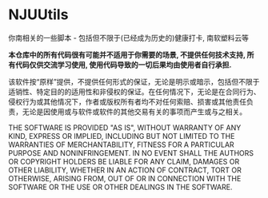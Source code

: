 # NJUUtils

你南相关的一些脚本 - 包括但不限于(已经成为历史的)健康打卡, 南软塑料云等

**本仓库中的所有代码很有可能并不适用于你需要的场景, 不提供任何技术支持, 所有代码仅供交流学习使用, 使用代码导致的一切后果均由使用者自行承担.**

该软件按“原样”提供，不提供任何形式的保证，无论是明示或暗示，包括但不限于适销性、特定目的的适用性和非侵权的保证。在任何情况下，无论是在合同行为、侵权行为或其他情况下，作者或版权所有者均不对任何索赔、损害或其他责任负责，无论是因使用或与软件或软件的其他交易有关的事项而产生或与之相关。

THE SOFTWARE IS PROVIDED "AS IS", WITHOUT WARRANTY OF ANY KIND, EXPRESS OR
IMPLIED, INCLUDING BUT NOT LIMITED TO THE WARRANTIES OF MERCHANTABILITY,
FITNESS FOR A PARTICULAR PURPOSE AND NONINFRINGEMENT. IN NO EVENT SHALL THE
AUTHORS OR COPYRIGHT HOLDERS BE LIABLE FOR ANY CLAIM, DAMAGES OR OTHER
LIABILITY, WHETHER IN AN ACTION OF CONTRACT, TORT OR OTHERWISE, ARISING FROM,
OUT OF OR IN CONNECTION WITH THE SOFTWARE OR THE USE OR OTHER DEALINGS IN THE
SOFTWARE.
